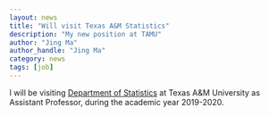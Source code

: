 ```yaml
---
layout: news
title: "Will visit Texas A&M Statistics"
description: "My new position at TAMU"
author: "Jing Ma"
author_handle: "Jing Ma"
category: news
tags: [job]
---
```


I will be visiting [Department of Statistics](https://www.stat.tamu.edu/) at Texas A&M University as Assistant Professor, during the academic year 2019-2020. 
